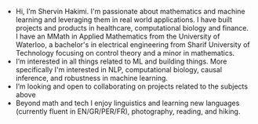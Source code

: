 -  Hi, I’m Shervin Hakimi. I'm passionate about mathematics and machine learning and leveraging them in real world applications. I have built projects and products in healthcare, computational biology and finance. I have an MMath in Applied Mathematics from the University of Waterloo, a bachelor's in electrical engineering from Sharif University of Technology focusing on control theory and a minor in mathematics. 
-  I’m interested in all things related to ML and building things. More specifically I'm interested in NLP, computational biology, causal inference, and robustness in machine learning.
-  I’m looking and open to collaborating on projects related to the subjects above
-  Beyond math and tech I enjoy linguistics and learning new languages (currently fluent in EN/GR/PER/FR), photography, reading, and hiking. 
<!---
- 📫 How to reach me: shervin.hakimi@uwaterloo.ca
--->
<!---
Shervinhk/Shervinhk is a ✨ special ✨ repository because its `README.md` (this file) appears on your GitHub profile.
You can click the Preview link to take a look at your changes.
--->
